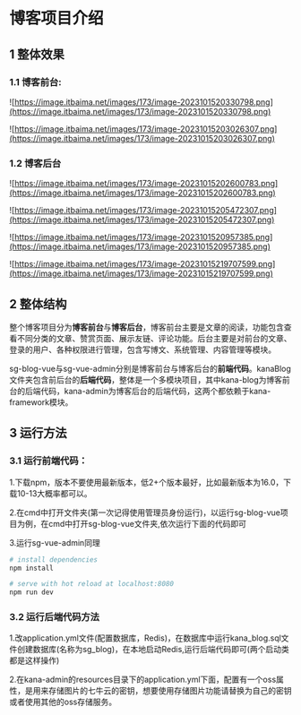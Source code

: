 # 博客项目介绍

## 1 整体效果

### 1.1 博客前台:

![https://image.itbaima.net/images/173/image-2023101520330798.png](https://image.itbaima.net/images/173/image-2023101520330798.png)

![https://image.itbaima.net/images/173/image-20231015203026307.png](https://image.itbaima.net/images/173/image-20231015203026307.png)

### 1.2 博客后台

![https://image.itbaima.net/images/173/image-20231015202600783.png](https://image.itbaima.net/images/173/image-20231015202600783.png)

![https://image.itbaima.net/images/173/image-20231015205472307.png](https://image.itbaima.net/images/173/image-20231015205472307.png)

![https://image.itbaima.net/images/173/image-2023101520957385.png](https://image.itbaima.net/images/173/image-2023101520957385.png)

![https://image.itbaima.net/images/173/image-20231015219707599.png](https://image.itbaima.net/images/173/image-20231015219707599.png)

## 2 整体结构

整个博客项目分为**博客前台**与**博客后台**，博客前台主要是文章的阅读，功能包含查看不同分类的文章、赞赏页面、展示友链、评论功能。后台主要是对前台的文章、登录的用户、各种权限进行管理，包含写博文、系统管理、内容管理等模块。

sg-blog-vue与sg-vue-admin分别是博客前台与博客后台的**前端代码**。kanaBlog文件夹包含前后台的**后端代码**，整体是一个多模块项目，其中kana-blog为博客前台的后端代码，kana-admin为博客后台的后端代码，这两个都依赖于kana-framework模块。

## 3 运行方法

### 3.1 运行前端代码：

1.下载npm，版本不要使用最新版本，低2+个版本最好，比如最新版本为16.0，下载10-13大概率都可以。

2.在cmd中打开文件夹(第一次记得使用管理员身份运行)，以运行sg-blog-vue项目为例，在cmd中打开sg-blog-vue文件夹,依次运行下面的代码即可

3.运行sg-vue-admin同理

``` bash
# install dependencies
npm install

# serve with hot reload at localhost:8080
npm run dev

```

### 3.2 运行后端代码方法

1.改application.yml文件(配置数据库，Redis)，在数据库中运行kana_blog.sql文件创建数据库(名称为sg_blog)，在本地启动Redis,运行后端代码即可(两个启动类都是这样操作)

2.在kana-admin的resources目录下的application.yml下面，配置有一个oss属性，是用来存储图片的七牛云的密钥，想要使用存储图片功能请替换为自己的密钥或者使用其他的oss存储服务。

